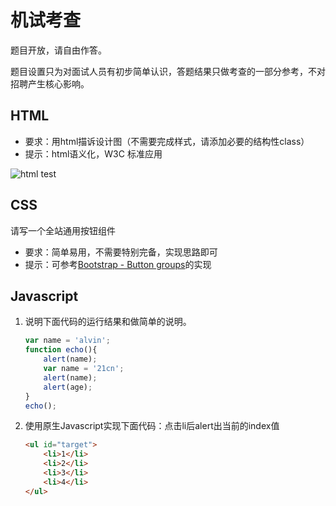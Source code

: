 # 机试考查

题目开放，请自由作答。

题目设置只为对面试人员有初步简单认识，答题结果只做考查的一部分参考，不对招聘产生核心影响。

## HTML

* 要求：用html描诉设计图（不需要完成样式，请添加必要的结构性class）
* 提示：html语义化，W3C 标准应用

![html test](https://coursenetworking.atlassian.net/secure/attachment/16115/gradebook-item.png)

## CSS

请写一个全站通用按钮组件

* 要求：简单易用，不需要特别完备，实现思路即可
* 提示：可参考[Bootstrap - Button groups](http://getbootstrap.com/2.3.2/components.html#buttonGroups)的实现

## Javascript

1. 说明下面代码的运行结果和做简单的说明。

    ```javascript
    var name = 'alvin';
    function echo(){
        alert(name);
        var name = '21cn';
        alert(name);
        alert(age);
    }
    echo();
    ```

2. 使用原生Javascript实现下面代码：点击li后alert出当前的index值

    ```html
    <ul id="target">
        <li>1</li>
        <li>2</li>
        <li>3</li>
        <li>4</li>
    </ul>
    ```

